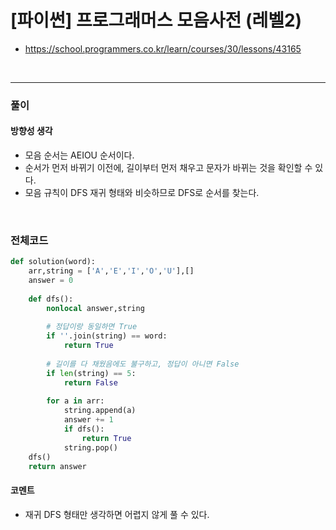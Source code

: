 # **\[파이썬\] 프로그래머스 모음사전 (레벨2)**
* https://school.programmers.co.kr/learn/courses/30/lessons/43165
<br>

---

### **풀이**

#### **방향성 생각**
* 모음 순서는 AEIOU 순서이다.
* 순서가 먼저 바뀌기 이전에, 길이부터 먼저 채우고 문자가 바뀌는 것을 확인할 수 있다.
* 모음 규칙이 DFS 재귀 형태와 비슷하므로 DFS로 순서를 찾는다.
<br>

### **전체코드**
```python
def solution(word):
    arr,string = ['A','E','I','O','U'],[]
    answer = 0
    
    def dfs():
        nonlocal answer,string
        
        # 정답이랑 동일하면 True
        if ''.join(string) == word:
            return True
        
        # 길이를 다 채웠음에도 불구하고, 정답이 아니면 False
        if len(string) == 5:
            return False
        
        for a in arr:
            string.append(a)
            answer += 1
            if dfs():
                return True
            string.pop()
    dfs()
    return answer
```

#### **코멘트**

* 재귀 DFS 형태만 생각하면 어렵지 않게 풀 수 있다.
